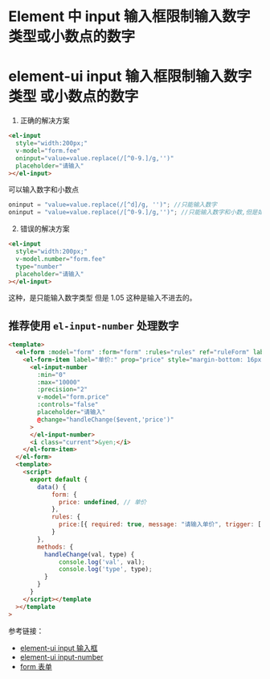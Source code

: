 # Element 中 input 输入框限制输入数字类型或小数点的数字

# element-ui input 输入框限制输入数字类型 或小数点的数字

1. 正确的解决方案

```html
<el-input
  style="width:200px;"
  v-model="form.fee"
  oninput="value=value.replace(/[^0-9.]/g,'')"
  placeholder="请输入"
></el-input>
```

可以输入数字和小数点

```js
oninput = "value=value.replace(/[^d]/g, '')"; //只能输入数字
oninput = "value=value.replace(/[^0-9.]/g,'')"; //只能输入数字和小数,但是如果输入多个小数点需要校验处理
```

2. 错误的解决方案

```html
<el-input
  style="width:200px;"
  v-model.number="form.fee"
  type="number"
  placeholder="请输入"
></el-input>
```

这种，是只能输入数字类型 但是 1.05 这种是输入不进去的。

## 推荐使用 `el-input-number` 处理数字

```html
<template>
  <el-form :model="form" :form="form" :rules="rules" ref="ruleForm" label-width="100px">
    <el-form-item label="单价:" prop="price" style="margin-bottom: 16px">
      <el-input-number
        :min="0"
        :max="10000"
        :precision="2"
        v-model="form.price"
        :controls="false"
        placeholder="请输入"
        @change="handleChange($event,'price')"
      >
      </el-input-number>
      <i class="current">&yen;</i>
    </el-form-item>
  </el-form>
  <template>
    <script>
      export default {
        data() {
            form: {
              price: undefined, // 单价
            },
            rules: {
              price:[{ required: true, message: "请输入单价", trigger: ["change","blur"] }],
            }
        },
        methods: {
          handleChange(val, type) {
              console.log('val', val);
              console.log('type', type);
          }
        }
      }
    </script></template
  ></template
>
```

参考链接：

- [element-ui input 输入框](https://element.eleme.cn/#/zh-CN/component/input)
- [element-ui input-number](https://element.eleme.cn/#/zh-CN/component/input-number#methods)
- [form 表单](https://element.eleme.cn/#/zh-CN/component/form)
